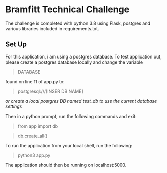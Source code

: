 
# Bramfitt Technical Challenge

  

The challenge is completed with python 3.8 using Flask, postgres and various libraries included in requirements.txt.

## Set Up

For this application, i am using a postgres database. To test application out, please create a postgres database locally and change the variable

> DATABASE

found on line 11 of app.py to:

> postgresql:///[INSER DB NAME]

_or create a local postgres DB named test_db to use the current database settings_

Then in a python prompt, run the following commands and exit:
> from app import db

> db.create_all()

To run the application from your local shell, run the following:
>python3 app.py

The application should then be running on localhost:5000. 
